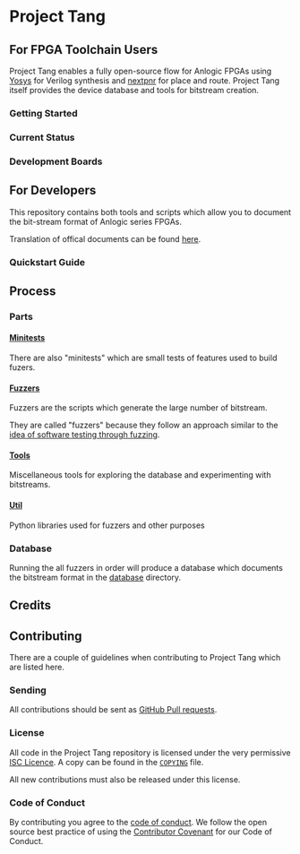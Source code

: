 # Project Tang
 
## For FPGA Toolchain Users

Project Tang enables a fully open-source flow for Anlogic FPGAs using [Yosys](https://github.com/YosysHQ/yosys)
for Verilog synthesis and [nextpnr](https://github.com/YosysHQ/nextpnr) for place and route.
Project Tang itself provides the device database and tools for bitstream creation.

### Getting Started

### Current Status
 
### Development Boards

## For Developers

This repository contains both tools and scripts which allow you to document the
bit-stream format of Anlogic series FPGAs.

Translation of offical documents can be found [here](https://github.com/kprasadvnsi/Anlogic_Doc_English).

### Quickstart Guide

## Process

### Parts

#### [Minitests](minitests)

There are also "minitests" which are small tests of features used to build fuzers.

#### [Fuzzers](fuzzers)

Fuzzers are the scripts which generate the large number of bitstream.

They are called "fuzzers" because they follow an approach similar to the
[idea of software testing through fuzzing](https://en.wikipedia.org/wiki/Fuzzing).

#### [Tools](tools)

Miscellaneous tools for exploring the database and experimenting with bitstreams.

#### [Util](util)

Python libraries used for fuzzers and other purposes

### Database

Running the all fuzzers in order will produce a database which documents the
bitstream format in the [database](database) directory.

## Credits

## Contributing

There are a couple of guidelines when contributing to Project Tang which are
listed here.

### Sending

All contributions should be sent as
[GitHub Pull requests](https://help.github.com/articles/creating-a-pull-request-from-a-fork/).

### License

All code in the Project Tang repository is licensed under the very permissive
[ISC Licence](COPYING). A copy can be found in the [`COPYING`](COPYING) file.

All new contributions must also be released under this license.

### Code of Conduct

By contributing you agree to the [code of conduct](CODE_OF_CONDUCT.md). We
follow the open source best practice of using the [Contributor
Covenant](https://www.contributor-covenant.org/) for our Code of Conduct.
